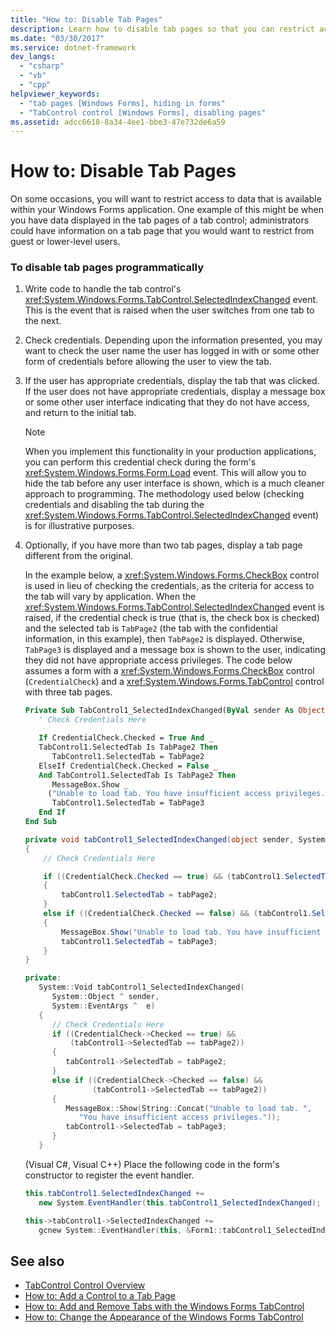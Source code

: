 ```yaml
---
title: "How to: Disable Tab Pages"
description: Learn how to disable tab pages so that you can restrict access to data that is available within your Forms application. 
ms.date: "03/30/2017"
ms.service: dotnet-framework
dev_langs: 
  - "csharp"
  - "vb"
  - "cpp"
helpviewer_keywords: 
  - "tab pages [Windows Forms], hiding in forms"
  - "TabControl control [Windows Forms], disabling pages"
ms.assetid: adcc6618-8a34-4ee1-bbe3-47e732de6a59
---
```

# How to: Disable Tab Pages

On some occasions, you will want to restrict access to data that is available within your Windows Forms application. One example of this might be when you have data displayed in the tab pages of a tab control; administrators could have information on a tab page that you would want to restrict from guest or lower-level users.

### To disable tab pages programmatically

1. Write code to handle the tab control's <xref:System.Windows.Forms.TabControl.SelectedIndexChanged> event. This is the event that is raised when the user switches from one tab to the next.

2. Check credentials. Depending upon the information presented, you may want to check the user name the user has logged in with or some other form of credentials before allowing the user to view the tab.

3. If the user has appropriate credentials, display the tab that was clicked. If the user does not have appropriate credentials, display a message box or some other user interface indicating that they do not have access, and return to the initial tab.

    > [!NOTE]
    > When you implement this functionality in your production applications, you can perform this credential check during the form's <xref:System.Windows.Forms.Form.Load> event. This will allow you to hide the tab before any user interface is shown, which is a much cleaner approach to programming. The methodology used below (checking credentials and disabling the tab during the <xref:System.Windows.Forms.TabControl.SelectedIndexChanged> event) is for illustrative purposes.

4. Optionally, if you have more than two tab pages, display a tab page different from the original.

     In the example below, a <xref:System.Windows.Forms.CheckBox> control is used in lieu of checking the credentials, as the criteria for access to the tab will vary by application. When the <xref:System.Windows.Forms.TabControl.SelectedIndexChanged> event is raised, if the credential check is true (that is, the check box is checked) and the selected tab is `TabPage2` (the tab with the confidential information, in this example), then `TabPage2` is displayed. Otherwise, `TabPage3` is displayed and a message box is shown to the user, indicating they did not have appropriate access privileges. The code below assumes a form with a <xref:System.Windows.Forms.CheckBox> control (`CredentialCheck`) and a <xref:System.Windows.Forms.TabControl> control with three tab pages.

    ```vb
    Private Sub TabControl1_SelectedIndexChanged(ByVal sender As Object, ByVal e As System.EventArgs) Handles TabControl1.SelectedIndexChanged
       ' Check Credentials Here

       If CredentialCheck.Checked = True And _
       TabControl1.SelectedTab Is TabPage2 Then
          TabControl1.SelectedTab = TabPage2
       ElseIf CredentialCheck.Checked = False _
       And TabControl1.SelectedTab Is TabPage2 Then
          MessageBox.Show _
         ("Unable to load tab. You have insufficient access privileges.")
          TabControl1.SelectedTab = TabPage3
       End If
    End Sub
    ```

    ```csharp
    private void tabControl1_SelectedIndexChanged(object sender, System.EventArgs e)
    {
        // Check Credentials Here

        if ((CredentialCheck.Checked == true) && (tabControl1.SelectedTab == tabPage2))
        {
            tabControl1.SelectedTab = tabPage2;
        }
        else if ((CredentialCheck.Checked == false) && (tabControl1.SelectedTab == tabPage2))
        {
            MessageBox.Show("Unable to load tab. You have insufficient access privileges.");
            tabControl1.SelectedTab = tabPage3;
        }
    }
    ```

    ```cpp
    private:
       System::Void tabControl1_SelectedIndexChanged(
          System::Object ^ sender,
          System::EventArgs ^  e)
       {
          // Check Credentials Here
          if ((CredentialCheck->Checked == true) &&
              (tabControl1->SelectedTab == tabPage2))
          {
             tabControl1->SelectedTab = tabPage2;
          }
          else if ((CredentialCheck->Checked == false) &&
                   (tabControl1->SelectedTab == tabPage2))
          {
             MessageBox::Show(String::Concat("Unable to load tab. ",
                "You have insufficient access privileges."));
             tabControl1->SelectedTab = tabPage3;
          }
       }
    ```

     (Visual C#, Visual C++) Place the following code in the form's constructor to register the event handler.

    ```csharp
    this.tabControl1.SelectedIndexChanged +=
       new System.EventHandler(this.tabControl1_SelectedIndexChanged);
    ```

    ```cpp
    this->tabControl1->SelectedIndexChanged +=
       gcnew System::EventHandler(this, &Form1::tabControl1_SelectedIndexChanged);
    ```

## See also

- [TabControl Control Overview](tabcontrol-control-overview-windows-forms.md)
- [How to: Add a Control to a Tab Page](how-to-add-a-control-to-a-tab-page.md)
- [How to: Add and Remove Tabs with the Windows Forms TabControl](how-to-add-and-remove-tabs-with-the-windows-forms-tabcontrol.md)
- [How to: Change the Appearance of the Windows Forms TabControl](how-to-change-the-appearance-of-the-windows-forms-tabcontrol.md)
